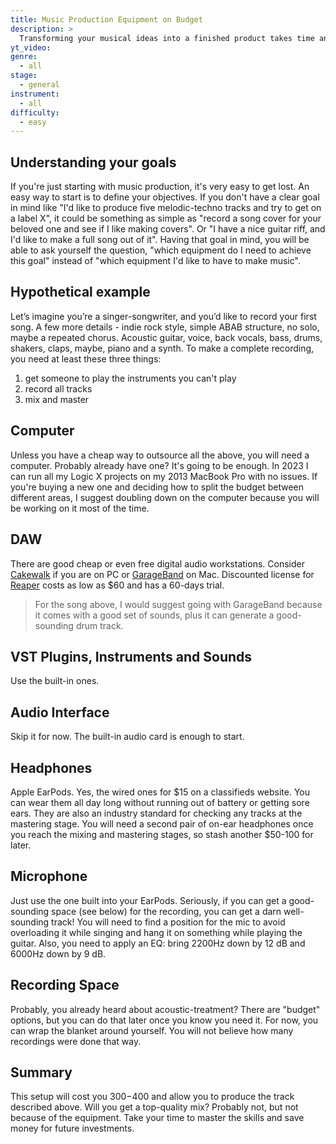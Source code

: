 ```yaml
---
title: Music Production Equipment on Budget
description: >
  Transforming your musical ideas into a finished product takes time and practice. One needs to either outsource some parts of the music production to others or learn to do it yourself end-to-end. Understanding your workflow and having clear objectives will help you to acquire the tools you need for the job.
yt_video:
genre:
  - all
stage:
  - general
instrument:
  - all
difficulty:
  - easy
---
```

## Understanding your goals
If you're just starting with music production, it's very easy to get lost. An easy way to start is to define your objectives. If you don't have a clear goal in mind like "I'd like to produce five melodic-techno tracks and try to get on a label X", it could be something as simple as "record a song cover for your beloved one and see if I like making covers". Or "I have a nice guitar riff, and I'd like to make a full song out of it".
Having that goal in mind, you will be able to ask yourself the question, "which equipment do I need to achieve this goal" instead of "which equipment I'd like to have to make music".

## Hypothetical example
Let’s imagine you’re a singer-songwriter, and you’d like to record your first song. A few more details - indie rock style, simple ABAB structure, no solo, maybe a repeated chorus. Acoustic guitar, voice, back vocals, bass, drums, shakers, claps, maybe, piano and a synth. To make a complete recording, you need at least these three things:
1. get someone to play the instruments you can't play
1. record all tracks
1. mix and master

## Computer
Unless you have a cheap way to outsource all the above, you will need a computer. Probably already have one? It's going to be enough. In 2023 I can run all my Logic X projects on my 2013 MacBook Pro with no issues. If you're buying a new one and deciding how to split the budget between different areas, I suggest doubling down on the computer because you will be working on it most of the time.

## DAW
There are good cheap or even free digital audio workstations.
Consider [Cakewalk](https://www.bandlab.com/products/cakewalk) if you are on PC or [GarageBand](https://www.apple.com/mac/garageband/) on Mac.
Discounted license for [Reaper](https://www.reaper.fm/) costs as low as $60 and has a 60-days trial.

>For the song above, I would suggest going with GarageBand because it comes with a good set of sounds, plus it can generate a good-sounding drum track.

## VST Plugins, Instruments and Sounds
Use the built-in ones.

## Audio Interface
Skip it for now. The built-in audio card is enough to start.

## Headphones
Apple EarPods. Yes, the wired ones for $15 on a classifieds website. You can wear them all day long without running out of battery or getting sore ears. They are also an industry standard for checking any tracks at the mastering stage. You will need a second pair of on-ear headphones once you reach the mixing and mastering stages, so stash another $50-100 for later.

## Microphone
Just use the one built into your EarPods. Seriously, if you can get a good-sounding space (see below) for the recording, you can get a darn well-sounding track!
You will need to find a position for the mic to avoid overloading it while singing and hang it on something while playing the guitar.
Also, you need to apply an EQ: bring 2200Hz down by 12 dB and 6000Hz down by 9 dB.

## Recording Space
Probably, you already heard about acoustic-treatment? There are "budget" options, but you can do that later once you know you need it. For now, you can wrap the blanket around yourself. You will not believe how many recordings were done that way.

## Summary
This setup will cost you $300-$400 and allow you to produce the track described above. Will you get a top-quality mix? Probably not, but not because of the equipment. Take your time to master the skills and save money for future investments.
